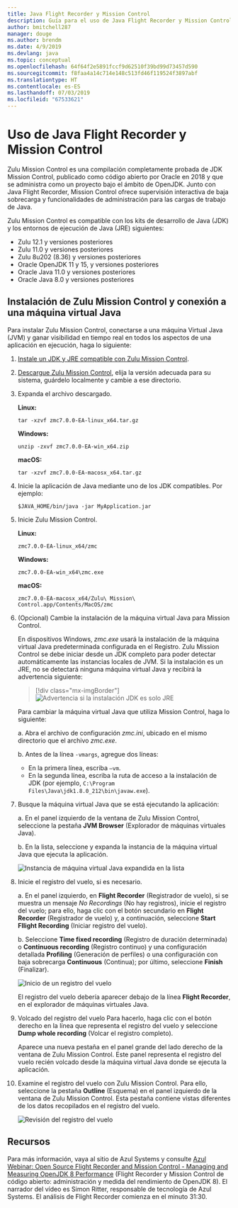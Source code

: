 ```yaml
---
title: Java Flight Recorder y Mission Control
description: Guía para el uso de Java Flight Recorder y Mission Control para recopilar y revisar los datos de la aplicación.
author: bmitchell287
manager: douge
ms.author: brendm
ms.date: 4/9/2019
ms.devlang: java
ms.topic: conceptual
ms.openlocfilehash: 64f64f2e5891fccf9d62510f39bd99d73457d590
ms.sourcegitcommit: f8faa4a14c714e148c513fd46f119524f3897abf
ms.translationtype: HT
ms.contentlocale: es-ES
ms.lasthandoff: 07/03/2019
ms.locfileid: "67533621"
---
```

# <a name="use-java-flight-recorder-and-mission-control"></a>Uso de Java Flight Recorder y Mission Control

Zulu Mission Control es una compilación completamente probada de JDK Mission Control, publicado como código abierto por Oracle en 2018 y que se administra como un proyecto bajo el ámbito de OpenJDK. Junto con Java Flight Recorder, Mission Control ofrece supervisión interactiva de baja sobrecarga y funcionalidades de administración para las cargas de trabajo de Java.

Zulu Mission Control es compatible con los kits de desarrollo de Java (JDK) y los entornos de ejecución de Java (JRE) siguientes:

* Zulu 12.1 y versiones posteriores
* Zulu 11.0 y versiones posteriores
* Zulu 8u202 (8.36) y versiones posteriores
* Oracle OpenJDK 11 y 15, y versiones posteriores
* Oracle Java 11.0 y versiones posteriores
* Oracle Java 8.0 y versiones posteriores

## <a name="install-zulu-mission-control-and-connect-to-a-jvm"></a>Instalación de Zulu Mission Control y conexión a una máquina virtual Java

Para instalar Zulu Mission Control, conectarse a una máquina Virtual Java (JVM) y ganar visibilidad en tiempo real en todos los aspectos de una aplicación en ejecución, haga lo siguiente:

1.  [Instale un JDK y JRE compatible con Zulu Mission Control](java-jdk-install.md).

1.  [Descargue Zulu Mission Control](https://www.azul.com/products/zulu-mission-control/), elija la versión adecuada para su sistema, guárdelo localmente y cambie a ese directorio.

1.  Expanda el archivo descargado.

    **Linux:**

    ```cli
    tar -xzvf zmc7.0.0-EA-linux_x64.tar.gz
    ```

    **Windows:**

    ```cli
    unzip -zxvf zmc7.0.0-EA-win_x64.zip 
    ```

    **macOS:**

    ```cli
    tar -xzvf zmc7.0.0-EA-macosx_x64.tar.gz
    ```

1.  Inicie la aplicación de Java mediante uno de los JDK compatibles. Por ejemplo:

    ```cli
    $JAVA_HOME/bin/java -jar MyApplication.jar
    ```

1.  Inicie Zulu Mission Control.

    **Linux:**

    ```cli
    zmc7.0.0-EA-linux_x64/zmc
    ```

    **Windows:**

    ```cli
    zmc7.0.0-EA-win_x64\zmc.exe 
    ```

    **macOS:**

    ```cli
    zmc7.0.0-EA-macosx_x64/Zulu\ Mission\ Control.app/Contents/MacOS/zmc
    ```

1.  (Opcional) Cambie la instalación de la máquina virtual Java para Mission Control.

    En dispositivos Windows, *zmc.exe* usará la instalación de la máquina virtual Java predeterminada configurada en el Registro. Zulu Mission Control se debe iniciar desde un JDK completo para poder detectar automáticamente las instancias locales de JVM. Si la instalación es un JRE, no se detectará ninguna máquina virtual Java y recibirá la advertencia siguiente:

    > [!div class="mx-imgBorder"]
    ![Advertencia si la instalación JDK es solo JRE](../media/jdk/azul-jfr-1.png)

    Para cambiar la máquina virtual Java que utiliza Mission Control, haga lo siguiente: 

    a. Abra el archivo de configuración *zmc.ini*, ubicado en el mismo directorio que el archivo *zmc.exe*.

    b. Antes de la línea `-vmargs`, agregue dos líneas:  

       * En la primera línea, escriba `–vm`.  
       * En la segunda línea, escriba la ruta de acceso a la instalación de JDK (por ejemplo, `C:\Program Files\Java\jdk1.8.0_212\bin\javaw.exe`).

1.  Busque la máquina virtual Java que se está ejecutando la aplicación:

    a. En el panel izquierdo de la ventana de Zulu Mission Control, seleccione la pestaña **JVM Browser** (Explorador de máquinas virtuales Java).

    b. En la lista, seleccione y expanda la instancia de la máquina virtual Java que ejecuta la aplicación.

    ![Instancia de máquina virtual Java expandida en la lista](../media/jdk/azul-jfr-2.png)


1.  Inicie el registro del vuelo, si es necesario.

    a. En el panel izquierdo, en **Flight Recorder** (Registrador de vuelo), si se muestra un mensaje *No Recordings* (No hay registros), inicie el registro del vuelo; para ello, haga clic con el botón secundario en **Flight Recorder** (Registrador de vuelo) y, a continuación, seleccione **Start Fllight Recording** (Iniciar registro del vuelo).

    b. Seleccione **Time fixed recording** (Registro de duración determinada) o **Continuous recording** (Registro continuo) y una configuración detallada **Profiling** (Generación de perfiles) o una configuración con baja sobrecarga **Continuous** (Continua); por último, seleccione **Finish** (Finalizar).

    ![Inicio de un registro del vuelo](../media/jdk/azul-jfr-3.png)

    El registro del vuelo debería aparecer debajo de la línea **Flight Recorder**, en el explorador de máquinas virtuales Java.

1. Volcado del registro del vuelo Para hacerlo, haga clic con el botón derecho en la línea que representa el registro del vuelo y seleccione **Dump whole recording** (Volcar el registro completo).

    Aparece una nueva pestaña en el panel grande del lado derecho de la ventana de Zulu Mission Control. Este panel representa el registro del vuelo recién volcado desde la máquina virtual Java donde se ejecuta la aplicación.

1. Examine el registro del vuelo con Zulu Mission Control. Para ello, seleccione la pestaña **Outline** (Esquema) en el panel izquierdo de la ventana de Zulu Mission Control. Esta pestaña contiene vistas diferentes de los datos recopilados en el registro del vuelo.
 
    ![Revisión del registro del vuelo](../media/jdk/azul-jfr-4.png)

## <a name="resources"></a>Recursos

Para más información, vaya al sitio de Azul Systems y consulte [Azul Webinar: Open Source Flight Recorder and Mission Control - Managing and Measuring OpenJDK 8 Performance](https://www.azul.com/presentation/azul-webinar-open-source-flight-recorder-and-mission-control-managing-and-measuring-openjdk-8-performance/) (Flight Recorder y Mission Control de código abierto: administración y medida del rendimiento de OpenJDK 8). El narrador del vídeo es Simon Ritter, responsable de tecnología de Azul Systems. El análisis de Flight Recorder comienza en el minuto 31:30.

